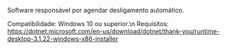 Software responsável por agendar desligamento automático.

Compatibilidade: Windows 10 ou superior.\n
Requisitos: https://dotnet.microsoft.com/en-us/download/dotnet/thank-you/runtime-desktop-3.1.22-windows-x86-installer
